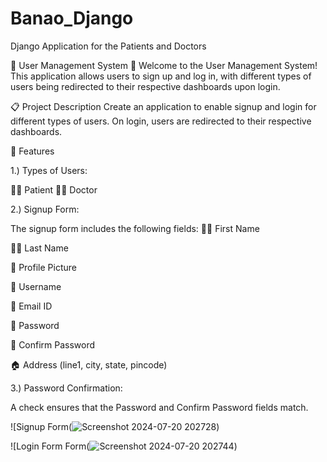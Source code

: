 # Banao_Django
Django Application for the Patients and Doctors

🏥 User Management System 🏥
Welcome to the User Management System! This application allows users to sign up and log in, with different types of users being redirected to their respective dashboards upon login.

📋 Project Description
Create an application to enable signup and login for different types of users. On login, users are redirected to their respective dashboards.

🌟 Features



1.) Types of Users:

🧑‍⚕️ Patient
👨‍⚕️ Doctor


2.) Signup Form:

The signup form includes the following fields:
🧑‍🔬 First Name

👩‍🔬 Last Name

📸 Profile Picture

👤 Username

📧 Email ID

🔐 Password

🔐 Confirm Password

🏠 Address (line1, city, state, pincode)



3.) Password Confirmation:

A check ensures that the Password and Confirm Password fields match.


![Signup Form(![Screenshot 2024-07-20 202728](https://github.com/user-attachments/assets/f9fa22a1-c4ef-4a32-9686-c9b41164c3d3))

![Login Form Form(![Screenshot 2024-07-20 202744](https://github.com/user-attachments/assets/10efbf22-ed77-4510-a192-3dc66d7b5cda))


